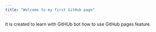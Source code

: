```yaml
---
title: "Welcome to my first GitHub page"
---
```


It is created to learn with GitHUb bot how to use GitHub pages feature.
